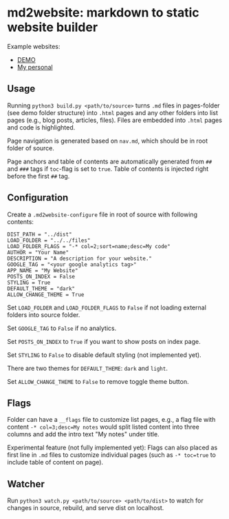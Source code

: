 # md2website: markdown to static website builder

Example websites:

- [DEMO](https://md2website.pages.dev/)
- [My personal](https://michaelsjoberg.com/)

## Usage

Running `python3 build.py <path/to/source>` turns `.md` files in pages-folder (see demo folder structure) into `.html` pages and any other folders into list pages (e.g., blog posts, articles, files). Files are embedded into `.html` pages and code is highlighted.

Page navigation is generated based on `nav.md`, which should be in root folder of source.

Page anchors and table of contents are automatically generated from `##` and `###` tags if `toc`-flag is set to `true`. Table of contents is injected right before the first `##` tag.

## Configuration

Create a `.md2website-configure` file in root of source with following contents:

```
DIST_PATH = "../dist"
LOAD_FOLDER = "../../files"
LOAD_FOLDER_FLAGS = "-* col=2;sort=name;desc=My code"
AUTHOR = "Your Name"
DESCRIPTION = "A description for your website."
GOOGLE_TAG = "<your google analytics tag>"
APP_NAME = "My Website"
POSTS_ON_INDEX = False
STYLING = True
DEFAULT_THEME = "dark"
ALLOW_CHANGE_THEME = True
```

Set `LOAD_FOLDER` and `LOAD_FOLDER_FLAGS` to `False` if not loading external folders into source folder.

Set `GOOGLE_TAG` to `False` if no analytics.

Set `POSTS_ON_INDEX` to `True` if you want to show posts on index page.

Set `STYLING` to `False` to disable default styling (not implemented yet).

There are two themes for `DEFAULT_THEME`: `dark` and `light`.

Set `ALLOW_CHANGE_THEME` to `False` to remove toggle theme button.


## Flags

Folder can have a `__flags` file to customize list pages, e.g., a flag file with content `-* col=3;desc=My notes` would split listed content into three columns and add the intro text "My notes" under title.

Experimental feature (not fully implemented yet): Flags can also placed as first line in `.md` files to customize individual pages (such as `-* toc=true` to include table of content on page).

## Watcher

Run `python3 watch.py <path/to/source> <path/to/dist>` to watch for changes in source, rebuild, and serve dist on localhost.

